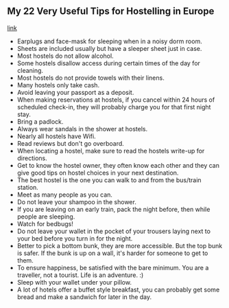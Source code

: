 ## My 22 Very Useful Tips for Hostelling in Europe
[link](https://www.reddit.com/r/travel/comments/x138q/my_22_very_useful_tips_for_hosteling_in_europe/)

- Earplugs and face-mask for sleeping when in a noisy dorm room.
- Sheets are included usually but have a sleeper sheet just in case.
- Most hostels do not allow alcohol.
- Some hostels disallow access during certain times of the day for cleaning.
- Most hostels do not provide towels with their linens.
- Many hostels only take cash.
- Avoid leaving your passport as a deposit.
- When making reservations at hostels, if you cancel within 24 hours of scheduled check-in, they will probably charge you for that first night stay.
- Bring a padlock.
- Always wear sandals in the shower at hostels.
- Nearly all hostels have Wifi.
- Read reviews but don't go overboard.
- When locating a hostel, make sure to read the hostels write-up for directions.
- Get to know the hostel owner, they often know each other and they can give good tips on hostel choices in your next destination.
- The best hostel is the one you can walk to and from the bus/train station.
- Meet as many people as you can.
- Do not leave your shampoo in the shower.
- If you are leaving on an early train, pack the night before, then while people are sleeping.
- Watch for bedbugs!
- Do not leave your wallet in the pocket of your trousers laying next to your bed before you turn in for the night.
- Better to pick a bottom bunk, they are more accessible. But the top bunk is safer. If the bunk is up on a wall, it's harder for someone to get to them.
- To ensure happiness, be satisfied with the bare minimum. You are a traveller, not a tourist. Life is an adventure. :)
- Sleep with your wallet under your pillow.
- A lot of hotels offer a buffet style breakfast, you can probably get some bread and make a sandwich for later in the day.
